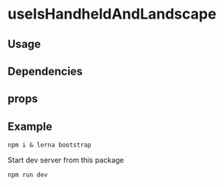 # useIsHandheldAndLandscape

## Usage

## Dependencies

## props

## Example

```shell
npm i & lerna bootstrap
```

Start dev server from this package

```shell
npm run dev
```
